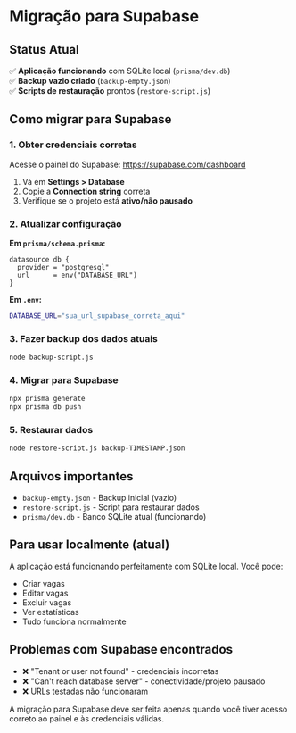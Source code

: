 # Migração para Supabase

## Status Atual
✅ **Aplicação funcionando** com SQLite local (`prisma/dev.db`)  
✅ **Backup vazio criado** (`backup-empty.json`)  
✅ **Scripts de restauração** prontos (`restore-script.js`)  

## Como migrar para Supabase

### 1. Obter credenciais corretas
Acesse o painel do Supabase: https://supabase.com/dashboard

1. Vá em **Settings > Database**
2. Copie a **Connection string** correta
3. Verifique se o projeto está **ativo/não pausado**

### 2. Atualizar configuração

**Em `prisma/schema.prisma`:**
```prisma
datasource db {
  provider = "postgresql"
  url      = env("DATABASE_URL")
}
```

**Em `.env`:**
```bash
DATABASE_URL="sua_url_supabase_correta_aqui"
```

### 3. Fazer backup dos dados atuais
```bash
node backup-script.js
```

### 4. Migrar para Supabase
```bash
npx prisma generate
npx prisma db push
```

### 5. Restaurar dados
```bash
node restore-script.js backup-TIMESTAMP.json
```

## Arquivos importantes
- `backup-empty.json` - Backup inicial (vazio)
- `restore-script.js` - Script para restaurar dados
- `prisma/dev.db` - Banco SQLite atual (funcionando)

## Para usar localmente (atual)
A aplicação está funcionando perfeitamente com SQLite local. Você pode:
- Criar vagas
- Editar vagas  
- Excluir vagas
- Ver estatísticas
- Tudo funciona normalmente

## Problemas com Supabase encontrados
- ❌ "Tenant or user not found" - credenciais incorretas
- ❌ "Can't reach database server" - conectividade/projeto pausado
- ❌ URLs testadas não funcionaram

A migração para Supabase deve ser feita apenas quando você tiver acesso correto ao painel e às credenciais válidas.
